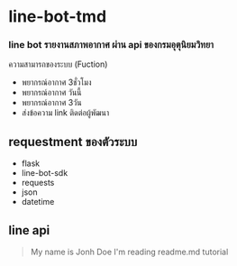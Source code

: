 # line-bot-tmd
### line bot รายงานสภาพอากาศ ผ่าน api ของกรมอุตุนิยมวิทยา

ความสามารถของระบบ (Fuction)
* พยากรณ์อากาศ 3ชั่วโมง
* พยากรณ์อากาศ วันนี้
* พยากรณ์อากาศ 3วัน
* ส่งข้อความ link ติดต่อผู้พัฒนา

## requestment ของตัวระบบ
* flask
* line-bot-sdk
* requests
* json
* datetime

## line api
> My name is Jonh Doe
> I'm reading readme.md tutorial
